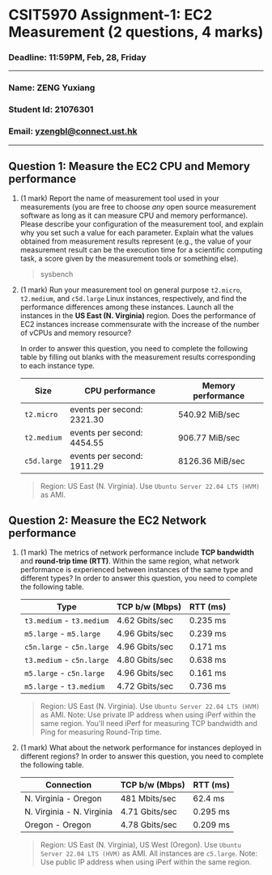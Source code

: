 # CSIT5970 Assignment-1: EC2 Measurement (2 questions, 4 marks)

### Deadline: 11:59PM, Feb, 28, Friday

---

### Name: ZENG Yuxiang
### Student Id: 21076301
### Email: yzengbl@connect.ust.hk

---

## Question 1: Measure the EC2 CPU and Memory performance

1. (1 mark) Report the name of measurement tool used in your measurements (you are free to choose *any* open source measurement software as long as it can measure CPU and memory performance). Please describe your configuration of the measurement tool, and explain why you set such a value for each parameter. Explain what the values obtained from measurement results represent (e.g., the value of your measurement result can be the execution time for a scientific computing task, a score given by the measurement tools or something else).

    > sysbench

2. (1 mark) Run your measurement tool on general purpose `t2.micro`, `t2.medium`, and `c5d.large` Linux instances, respectively, and find the performance differences among these instances. Launch all the instances in the **US East (N. Virginia)** region. Does the performance of EC2 instances increase commensurate with the increase of the number of vCPUs and memory resource?

    In order to answer this question, you need to complete the following table by filling out blanks with the measurement results corresponding to each instance type.

    | Size        | CPU performance | Memory performance |
    | ----------- | --------------- | ------------------ |
    | `t2.micro` | events per second:  2321.30 | 540.92 MiB/sec |
    | `t2.medium`  | events per second:  4454.55 | 906.77 MiB/sec |
    | `c5d.large` | events per second:  1911.29 | 8126.36 MiB/sec |

    > Region: US East (N. Virginia). Use `Ubuntu Server 22.04 LTS (HVM)` as AMI.

## Question 2: Measure the EC2 Network performance

1. (1 mark) The metrics of network performance include **TCP bandwidth** and **round-trip time (RTT)**. Within the same region, what network performance is experienced between instances of the same type and different types? In order to answer this question, you need to complete the following table.

    | Type                      | TCP b/w (Mbps) | RTT (ms) |
    | ------------------------- | -------------- | -------- |
    | `t3.medium` - `t3.medium` | 4.62 Gbits/sec | 0.235 ms |
    | `m5.large` - `m5.large`   | 4.96 Gbits/sec | 0.239 ms |
    | `c5n.large` - `c5n.large` | 4.96 Gbits/sec | 0.171 ms |
    | `t3.medium` - `c5n.large` | 4.80 Gbits/sec | 0.638 ms |
    | `m5.large` - `c5n.large`  | 4.96 Gbits/sec | 0.161 ms |
    | `m5.large` - `t3.medium`  | 4.72 Gbits/sec | 0.736 ms |

    > Region: US East (N. Virginia). Use `Ubuntu Server 22.04 LTS (HVM)` as AMI. Note: Use private IP address when using iPerf within the same region. You'll need iPerf for measuring TCP bandwidth and Ping for measuring Round-Trip time.

2. (1 mark) What about the network performance for instances deployed in different regions? In order to answer this question, you need to complete the following table.

    | Connection                | TCP b/w (Mbps) | RTT (ms) |
    | ------------------------- | -------------- | -------- |
    | N. Virginia - Oregon      | 481 Mbits/sec | 62.4 ms |
    | N. Virginia - N. Virginia | 4.71 Gbits/sec | 0.295 ms |
    | Oregon - Oregon           | 4.78 Gbits/sec | 0.209 ms |

    > Region: US East (N. Virginia), US West (Oregon). Use `Ubuntu Server 22.04 LTS (HVM)` as AMI. All instances are `c5.large`. Note: Use public IP address when using iPerf within the same region.
